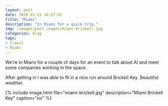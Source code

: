 ```yaml
---
layout: post
date: 2020-01-22 16:27:32
title: "Miami"
description: "In Miami for a quick trip."
img: /images/post-images/miami-brickell.jpg
categories: blog
tags:
- travel
- Miami
---
```


We're in Miami for a couple of days for an event to talk about AI and meet some companies working in the space.

After getting in I was able to fit in a nice run around Brickell Key. Beautiful weather.

{% include image.html file="miami-brickell.jpg" description="Miami Brickell Key" caption="no" %}
